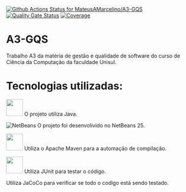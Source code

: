 [![Github Actions Status for MateusAMarcelino/A3-GQS](https://github.com/MateusAMarcelino/A3-GQS/workflows/Integra%C3%A7%C3%A3o%20continua%20de%20Java%20com%20Maven/badge.svg)](https://github.com/MateusAMarcelino/A3-GQS/actions)
[![Quality Gate Status](https://sonarcloud.io/api/project_badges/measure?project=MateusAMarcelino_A3-GQS&metric=alert_status)](https://sonarcloud.io/summary/new_code?id=MateusAMarcelino_A3-GQS)
[![Coverage](https://sonarcloud.io/api/project_badges/measure?project=MateusAMarcelino_A3-GQS&metric=coverage)](https://sonarcloud.io/component_measures?id=MateusAMarcelino_A3-GQS&metric=coverage)

# A3-GQS
Trabalho A3 da matéria de gestão e qualidade de software do curso de Ciência da Computação da faculdade Unisul.

# Tecnologias utilizadas:
<img width="45" src="https://cdn.jsdelivr.net/gh/devicons/devicon@latest/icons/java/java-plain.svg" /> O projeto utiliza Java. 

![NetBeans](https://img.shields.io/badge/IDE-NetBeans-blue?logo=apache-netbeans)
O projeto foi desenvolivido no NetBeans 25.

<img width="45" src="https://cdn.jsdelivr.net/gh/devicons/devicon@latest/icons/maven/maven-original.svg" /> Utiliza o Apache Maven para a automação de compilação.

<img width="45" src="https://cdn.jsdelivr.net/gh/devicons/devicon@latest/icons/junit/junit-original-wordmark.svg" /> Utiliza JUnit para testar o código.

Utiliza JaCoCo para verificar se todo o codigo está sendo testado.
